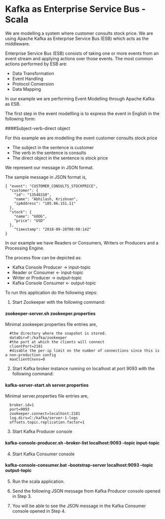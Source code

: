 # Kafka as Enterprise Service Bus - Scala 

We are modelling a system where customer consults stock price. We are using Apache Kafka as Enterprise Service Bus (ESB) which acts as the middleware.

Enterprise Service Bus (ESB) consists of taking one or more events from an event stream and applying actions over those events. The most common actions performed by ESB are:

* Data Transformation
* Event Handling
* Protocol Conversion
* Data Mapping

In our example we are performing Event Modelling through Apache Kafka as ESB.

The first step in the event modellling is to express the event in English in the following form:

####Subject-verb-direct object

For this example we are modelling the event customer consults stock price

* The subject in the sentence is customer
* The verb in the sentence is consults
* The direct object in the sentence is stock price

We represent our message in JSON format.

The sample message in JSON format is,

```
{ "event": "CUSTOMER_CONSULTS_STOCKPRICE",
  "customer": {
    "id": "13548310",
    "name": "Abhilash, Krishnan",
    "ipAddress": "185.86.151.11"
  },
  "stock": {
    "name": "GOOG",
    "price": "USD"
  },
    "timestamp": "2018-09-28T08:08:14Z"
}
```

In our example we have Readers or Consumers, Writers or Producers and a Processing Engine.

The process flow can be depicted as:

* Kafka Console Producer -> input-topic
* Reader or Consumer <- input-topic
* Writer or Producer -> output-topic
* Kafka Console Consumer <- output-topic

To run this application do the following steps:

1. Start Zookeeper with the following command:

  #### zookeeper-server.sh zookeeper.properties

Minimal zookeeper.properties file entries are,

```
  #the directory where the snapshot is stored.
  dataDir=F:/kafka/zookeeper
  #the port at which the clients will connect
  clientPort=2181
  #disable the per-ip limit on the number of connections since this is a non-production config
  maxClientCnxns=0
```

2. Start Kafka broker instance running on localhost at port 9093 with the following command:

  #### kafka-server-start.sh server.properties

Minimal server.properties file entries are,

```
  broker.id=1
  port=9093
  zookeeper.connect=localhost:2181
  log.dirs=C:/kafka/server-1-logs
  offsets.topic.replication.factor=1
```

3. Start Kafka Producer console

  #### kafka-console-producer.sh –broker-list localhost:9093 –topic input-topic

4. Start Kafka Consumer console

  #### kafka-console-consumer.bat –bootstrap-server localhost:9093 –topic output-topic

5. Run the scala application.

6. Send the following JSON message from Kafka Producer console opened in Step 3.

7. You will be able to see the JSON message in the Kafka Consumer console opened in Step 4.

